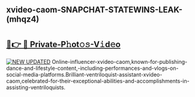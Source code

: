 ## xvideo-caom-SNAPCHAT-STATEWINS-LEAK-(mhqz4)


# <h2><a href="https://mediaupload.pro?-20M">🔗👉 🔴 Private-P𝚑ot𝚘𝚜-V𝚒d𝚎o</a></h2>

[![NEW UPDATED](https://i.imgur.com/0qMVB7G.gif)](https://mediaupload.pro?-20M)
Online-influencer-xvideo-caom,known-for-publishing-dance-and-lifestyle-content,-including-performances-and-vlogs-on-social-media-platforms.Brilliant-ventriloquist-assistant-xvideo-caom,celebrated-for-their-exceptional-abilities-and-accomplishments-in-assisting-ventriloquists.  